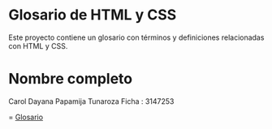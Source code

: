 # Glosario de HTML y CSS

Este proyecto contiene un glosario con términos y definiciones relacionadas con HTML y CSS.

# Nombre completo
Carol Dayana Papamija Tunaroza
Ficha : 3147253

=
[Glosario](https://github.com/CarolDayana/sena_html_y_css/tree/GLOSARIO)
